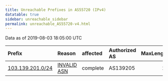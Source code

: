 ```yaml
---
title: Unreachable Prefixes in AS55720 (IPv4)
datatable: true
sidebar: unreachable_sidebar
permalink: unreachable_AS55720-v4.html
---
```


Data as of 2019-08-03 18:05:00 UTC


<div class="datatable-begin"></div>

| Prefix                                                     | Reason                                                                                                  | affected   | Authorized AS   |   MaxLength | Anchor                                       |   unreachable /24s |
|:-----------------------------------------------------------|:--------------------------------------------------------------------------------------------------------|:-----------|:----------------|------------:|:---------------------------------------------|-------------------:|
| [103.139.201.0/24](https://stat.ripe.net/103.139.201.0/24) | [INVALID ASN](https://rpki-validator.ripe.net/announcement-preview?asn=AS55720&prefix=103.139.201.0/24) | complete   | AS139205        |          24 | [APNIC](unreachable_APNIC_RPKI_Root-v4.html) |                  1 |

<div class="datatable-end"></div>